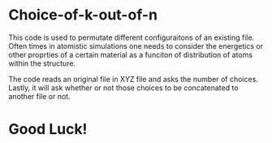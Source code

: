 # Choice-of-k-out-of-n

This code is used to permutate different configuraitons of an existing file. 
Often times in atomistic simulations one needs to consider the energetics or other
proprties of a certain material as a funciton of distribution of atoms within the structure.

The code reads an original file in XYZ file and asks the number of choices.
Lastly, it will ask whether or not those choices to be concatenated to another
file or not. 

# Good Luck!
